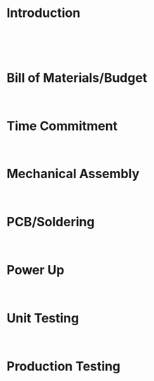 <h1>Introduction<h1><br>
	<!-- System Diagram here-->

<h1>Bill of Materials/Budget</h1><br>
	<!-- Bill of components here (individual or package?)-->

<h1>Time Commitment</h1><br>
	<!--Time expected to finis this?-->

<h1>Mechanical Assembly</h1><br>

<h1>PCB/Soldering</h1><br>

<h1>Power Up</h1><br>

<h1>Unit Testing</h1><br>

<h1>Production Testing </h1><br>


